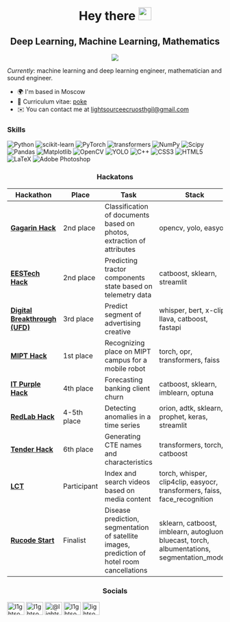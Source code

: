 <div id="header" align="center">
  <h1>
    Hey there
    <img src="https://media.giphy.com/media/v1.Y2lkPTc5MGI3NjExaWhjbDJpYjVyODlzbWMzc2Fvb2dyMjl5dG8ydDg4Z2hkamhoYmswZSZlcD12MV9pbnRlcm5hbF9naWZfYnlfaWQmY3Q9Zw/hi2kPofVMW70k/giphy.gif" width="30px"/>
  </h1>
  <h2>
    Deep Learning, Machine Learning, Mathematics
  </h2>
</div>

<div align="center">
  <img src="https://media.giphy.com/media/v1.Y2lkPTc5MGI3NjExOHNnamFoYWwwa2p5Z2VqaXR4bmVwZ2k0dGxmMHhyaWJlcGF1bzNzaiZlcD12MV9pbnRlcm5hbF9naWZfYnlfaWQmY3Q9Zw/SnVZO1N0Wo6u4/giphy.gif" style="max-width: 120%; height: auto;"/>
  <p></p>
</div>

<i>Currently</i>: machine learning and deep learning engineer, mathematician and sound engineer.

*   🌍  I'm based in Moscow
*   📄  Curriculum vitae: [poke](https://drive.google.com/file/d/1qlShrrF6TRhRpw5SNmYZpiaSk5MqOrVO/view?usp=sharing)
*   ✉️  You can contact me at [lightsourceecruosthgil@gmail.com](mailto:lightsourceecruosthgil@gmail.com)

### Skills 

![Python](https://img.shields.io/badge/python-%23000000?style=for-the-badge&logo=python) 
![scikit-learn](https://img.shields.io/badge/scikit--learn-%23000000.svg?style=for-the-badge&logo=scikit-learn&logoColor=orange)
![PyTorch](https://img.shields.io/badge/pytorch-%23000000?style=for-the-badge&logo=pytorch)
![transformers](https://img.shields.io/badge/transformers-%23000000?style=for-the-badge&logo=transformers)
![NumPy](https://img.shields.io/badge/numpy-%23000000.svg?style=for-the-badge&logo=numpy&logoColor=blue) 
![Scipy](https://img.shields.io/badge/SciPy-%23000000.svg?style=for-the-badge&logo=scipy&logoColor=%white%27) 
![Pandas](https://img.shields.io/badge/pandas-%23000000.svg?style=for-the-badge&logo=pandas)
![Matplotlib](https://img.shields.io/badge/Matplotlib-%23000000.svg?style=for-the-badge&logo=Matplotlib)
![OpenCV](https://img.shields.io/badge/opencv-%23000000?style=for-the-badge&logo=opencv)
![YOLO](https://img.shields.io/badge/yolo-%23000000?style=for-the-badge&logo=yolo)
![C++](https://img.shields.io/badge/c++-%23000000?style=for-the-badge&logo=c%2B%2B&logoColor=blue) 
![CSS3](https://img.shields.io/badge/css-%23000000?style=for-the-badge&logo=css3&logoColor=blue)
![HTML5](https://img.shields.io/badge/html-%23000000?style=for-the-badge&logo=html5)
![LaTeX](https://img.shields.io/badge/latex-%23000000.svg?style=for-the-badge&logo=latex&logoColor=green) 
![Adobe Photoshop](https://img.shields.io/badge/adobe%20photoshop-%23000000.svg?style=for-the-badge&logo=adobe%20photoshop&logoColor=blue)

<div align="center">

### Hackatons

</div> 

| Hackathon                                                                                           | Place        | Task                                                                 | Stack                                                                                                  | Category                         |
|-----------------------------------------------------------------------------------------------------|--------------|----------------------------------------------------------------------|--------------------------------------------------------------------------------------------------------|----------------------------------|
| [**Gagarin Hack**](https://github.com/l1ghtsource/gagarin-hack-document-reader)                     | 2nd place    | Classification of documents based on photos, extraction of attributes | opencv, yolo, easyocr                                                                                   | CV                               |
| [**EESTech Hack**](https://github.com/l1ghtsource/eestech-hack-tractor-forecasting)                 | 2nd place    | Predicting tractor components state based on telemetry data           | catboost, sklearn, streamlit                                                                            | Classic ML                       |
| [**Digital Breakthrough (UFD)**](https://github.com/l1ghtsource/mediawise-creative-filter)          | 3rd place    | Predict segment of advertising creative                               | whisper, bert, x-clip, llava, catboost, fastapi                                                         | Speech & Video                   |
| [**MIPT Hack**](https://github.com/l1ghtsource/mipt-hackathon)                                      | 1st place    | Recognizing place on MIPT campus for a mobile robot                   | torch, opr, transformers, faiss                                                                         | Place Recognition, Metric Learning |
| [**IT Purple Hack**](https://github.com/l1ghtsource/it-purple-hack-sber-case)                       | 4th place    | Forecasting banking client churn                                      | catboost, sklearn, imblearn, optuna                                                                     | Classic ML                       |
| [**RedLab Hack**](https://github.com/l1ghtsource/redlab-timeseries-anomaly-detection)               | 4-5th place  | Detecting anomalies in a time series                                  | orion, adtk, sklearn, prophet, keras, streamlit                                                         | Classic ML, Timeseries            |
| [**Tender Hack**](https://github.com/l1ghtsource/tender-hack-product-card-generator)                | 6th place    | Generating CTE names and characteristics                              | transformers, torch, catboost                                                                           | NLP                              |
| [**LCT**](https://github.com/l1ghtsource/media-searcher)                                            | Participant  | Index and search videos based on media content                        | torch, whisper, clip4clip, easyocr, transformers, faiss, face_recognition                               | Video, Speech, CV                |
| [**Rucode Start**](https://github.com/l1ghtsource/rucode-start-2024)                                | Finalist     | Disease prediction, segmentation of satellite images, prediction of hotel room cancellations | sklearn, catboost, imblearn, autogluon, bluecast, torch, albumentations, segmentation_models | Classic ML, CV                    |

<div align="center">
  
### Socials

<p align="left">
<a href="https://kaggle.com/l1ghtsource" target="blank"><img align="center" src="https://raw.githubusercontent.com/rahuldkjain/github-profile-readme-generator/master/src/images/icons/Social/kaggle.svg" alt="l1ghtsource" height="30" width="40" /></a>
<a href="https://vk.com/ecruosthgil" target="blank"><img align="center" src="https://raw.githubusercontent.com/rahuldkjain/github-profile-readme-generator/master/src/images/icons/Social/vk.svg" alt="l1ghtsource" height="30" width="40" /></a>
<a href="https://medium.com/@lightsource" target="blank"><img align="center" src="https://raw.githubusercontent.com/rahuldkjain/github-profile-readme-generator/master/src/images/icons/Social/medium.svg" alt="@lightsource" height="30" width="40" /></a>
<a href="https://www.youtube.com/channel/UCUT6M4HZMA5osgXNf2_SiRA" target="blank"><img align="center" src="https://raw.githubusercontent.com/rahuldkjain/github-profile-readme-generator/master/src/images/icons/Social/youtube.svg" alt="l1ghtsource" height="30" width="40" /></a>
<a href="https://stackoverflow.com/users/23734403" target="blank"><img align="center" src="https://raw.githubusercontent.com/rahuldkjain/github-profile-readme-generator/master/src/images/icons/Social/stack-overflow.svg" alt="lightsource" height="30" width="40" /></a>
</p>

</div> 
